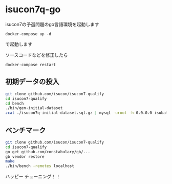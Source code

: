 # isucon7q-go

isucon7の予選問題のgo言語環境を起動します


```
docker-compose up -d
```

で起動します

ソースコードなどを修正したら

```
docker-compose restart
```

## 初期データの投入

```sh
git clone github.com/isucon/isucon7-qualify
cd isucon7-qualify
cd bench
./bin/gen-initial-dataset
zcat ./isucon7q-initial-dataset.sql.gz | mysql -uroot -h 0.0.0.0 isubata
```

## ベンチマーク

```sh
git clone github.com/isucon/isucon7-qualify
cd isucon7-qualify
go get github.com/constabulary/gb/...
gb vendor restore
make
./bin/bench -remotes localhost
```

ハッピー チューニング！！